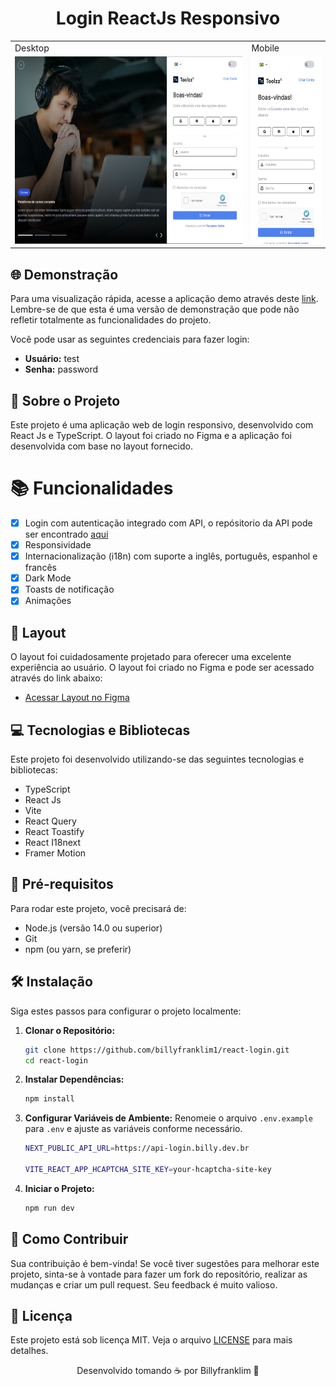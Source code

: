 <p align="center">
  <h1 align="center">Login ReactJs Responsivo</h1>
  <div align="center">
   <table>
      <tr>
         <td>Desktop</td>
         <td>Mobile</td>
      </tr>
      <tr>
         <td>
            <img src="./public/preview.png" alt="Preview login responsivo" height="300px">
         </td>
         <td>
            <img src="./public/preview-mobile.png" alt="Preview login responsivo" height="300px">
         </td>
      </tr>
   </table>
  </div>
</p>

## 🌐 Demonstração

Para uma visualização rápida, acesse a aplicação demo através deste [link](https://react-login-five-chi.vercel.app/). Lembre-se de que esta é uma versão de demonstração que pode não refletir totalmente as funcionalidades do projeto.

Você pode usar as seguintes credenciais para fazer login:
- **Usuário:** test
- **Senha:** password



## 📘 Sobre o Projeto

Este projeto é uma aplicação web de login responsivo, desenvolvido com React Js e TypeScript. O layout foi criado no Figma e a aplicação foi desenvolvida com base no layout fornecido.

# 📚 Funcionalidades

- [x] Login com autenticação integrado com API, o repósitorio da API pode ser encontrado [aqui](https://github.com/billyfranklim1/api-login)
- [x] Responsividade
- [x] Internacionalização (i18n) com suporte a inglês, português, espanhol e francês
- [x] Dark Mode
- [x] Toasts de notificação
- [x] Animações

## 🎨 Layout

O layout foi cuidadosamente projetado para oferecer uma excelente experiência ao usuário. O layout foi criado no Figma e pode ser acessado através do link abaixo:

- [Acessar Layout no Figma](https://www.figma.com/file/rMJhp5D79wnmq6h7r27cmv/Login---Teste?type=design&node-id=1%3A14027&mode=design&t=a5Gfvwa0lznfNflz-1)

## 💻 Tecnologias e Bibliotecas

Este projeto foi desenvolvido utilizando-se das seguintes tecnologias e bibliotecas:

- TypeScript
- React Js
- Vite
- React Query
- React Toastify
- React I18next
- Framer Motion

## 🚧 Pré-requisitos

Para rodar este projeto, você precisará de:

- Node.js (versão 14.0 ou superior)
- Git
- npm (ou yarn, se preferir)

## 🛠️ Instalação

Siga estes passos para configurar o projeto localmente:

1. **Clonar o Repositório:**

   ```bash
   git clone https://github.com/billyfranklim1/react-login.git
   cd react-login
   ```

2. **Instalar Dependências:**

   ```bash
   npm install
   ```

3. **Configurar Variáveis de Ambiente:**
   Renomeie o arquivo `.env.example` para `.env` e ajuste as variáveis conforme necessário.

   ```bash
   NEXT_PUBLIC_API_URL=https://api-login.billy.dev.br

   VITE_REACT_APP_HCAPTCHA_SITE_KEY=your-hcaptcha-site-key
   ```

4. **Iniciar o Projeto:**
   ```bash
   npm run dev
   ```

## 🤝 Como Contribuir

Sua contribuição é bem-vinda! Se você tiver sugestões para melhorar este projeto, sinta-se à vontade para fazer um fork do repositório, realizar as mudanças e criar um pull request. Seu feedback é muito valioso.

## 📜 Licença

Este projeto está sob licença MIT. Veja o arquivo [LICENSE](LICENSE) para mais detalhes.

<p align="center">Desenvolvido tomando ☕ por Billyfranklim 🚀</p>
